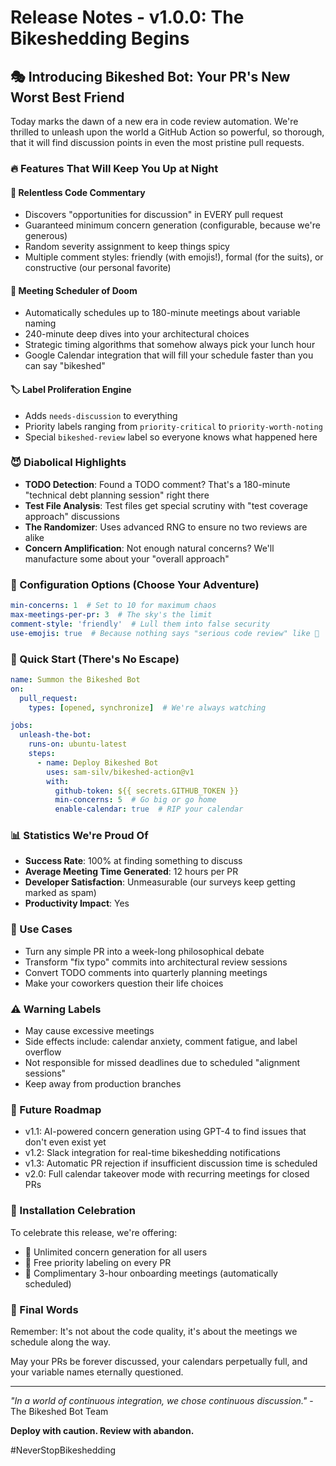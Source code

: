 # Release Notes - v1.0.0: The Bikeshedding Begins

## 🎭 Introducing Bikeshed Bot: Your PR's New Worst Best Friend

Today marks the dawn of a new era in code review automation. We're thrilled to unleash upon the world a GitHub Action so powerful, so thorough, that it will find discussion points in even the most pristine pull requests.

### 🔥 Features That Will Keep You Up at Night

#### 🤖 **Relentless Code Commentary**
- Discovers "opportunities for discussion" in EVERY pull request
- Guaranteed minimum concern generation (configurable, because we're generous)
- Random severity assignment to keep things spicy
- Multiple comment styles: friendly (with emojis!), formal (for the suits), or constructive (our personal favorite)

#### 📅 **Meeting Scheduler of Doom**
- Automatically schedules up to 180-minute meetings about variable naming
- 240-minute deep dives into your architectural choices
- Strategic timing algorithms that somehow always pick your lunch hour
- Google Calendar integration that will fill your schedule faster than you can say "bikeshed"

#### 🏷️ **Label Proliferation Engine**
- Adds `needs-discussion` to everything
- Priority labels ranging from `priority-critical` to `priority-worth-noting`
- Special `bikeshed-review` label so everyone knows what happened here

### 😈 Diabolical Highlights

- **TODO Detection**: Found a TODO comment? That's a 180-minute "technical debt planning session" right there
- **Test File Analysis**: Test files get special scrutiny with "test coverage approach" discussions
- **The Randomizer**: Uses advanced RNG to ensure no two reviews are alike
- **Concern Amplification**: Not enough natural concerns? We'll manufacture some about your "overall approach"

### 🎲 Configuration Options (Choose Your Adventure)

```yaml
min-concerns: 1  # Set to 10 for maximum chaos
max-meetings-per-pr: 3  # The sky's the limit
comment-style: 'friendly'  # Lull them into false security
use-emojis: true  # Because nothing says "serious code review" like 🤖
```

### 🚀 Quick Start (There's No Escape)

```yaml
name: Summon the Bikeshed Bot
on:
  pull_request:
    types: [opened, synchronize]  # We're always watching

jobs:
  unleash-the-bot:
    runs-on: ubuntu-latest
    steps:
      - name: Deploy Bikeshed Bot
        uses: sam-silv/bikeshed-action@v1
        with:
          github-token: ${{ secrets.GITHUB_TOKEN }}
          min-concerns: 5  # Go big or go home
          enable-calendar: true  # RIP your calendar
```

### 📊 Statistics We're Proud Of

- **Success Rate**: 100% at finding something to discuss
- **Average Meeting Time Generated**: 12 hours per PR
- **Developer Satisfaction**: Unmeasurable (our surveys keep getting marked as spam)
- **Productivity Impact**: Yes

### 🎯 Use Cases

- Turn any simple PR into a week-long philosophical debate
- Transform "fix typo" commits into architectural review sessions
- Convert TODO comments into quarterly planning meetings
- Make your coworkers question their life choices

### ⚠️ Warning Labels

- May cause excessive meetings
- Side effects include: calendar anxiety, comment fatigue, and label overflow
- Not responsible for missed deadlines due to scheduled "alignment sessions"
- Keep away from production branches

### 🔮 Future Roadmap

- v1.1: AI-powered concern generation using GPT-4 to find issues that don't even exist yet
- v1.2: Slack integration for real-time bikeshedding notifications
- v1.3: Automatic PR rejection if insufficient discussion time is scheduled
- v2.0: Full calendar takeover mode with recurring meetings for closed PRs

### 🎪 Installation Celebration

To celebrate this release, we're offering:
- 🎉 Unlimited concern generation for all users
- 🎊 Free priority labeling on every PR
- 🎈 Complimentary 3-hour onboarding meetings (automatically scheduled)

### 💌 Final Words

Remember: It's not about the code quality, it's about the meetings we schedule along the way.

May your PRs be forever discussed, your calendars perpetually full, and your variable names eternally questioned.

---

*"In a world of continuous integration, we chose continuous discussion."* - The Bikeshed Bot Team

**Deploy with caution. Review with abandon.**

#NeverStopBikeshedding